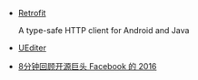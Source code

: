 * [Retrofit
](http://square.github.io/retrofit/)

  A type-safe HTTP client for Android and Java

* [UEditer](http://ueditor.baidu.com/website/index.html)

* [8分钟回顾开源巨头 Facebook 的 2016](https://my.oschina.net/mrtudou/blog/814590)
